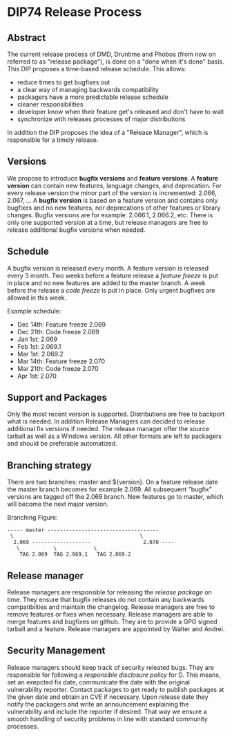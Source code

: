DIP74 Release Process
=====================

Abstract
--------
The current release process of DMD, Druntime and Phobos (from now on referred to
as "release package"), is done on a "done when it's done" basis. This DIP
proposes a time-based release schedule. This allows:

 * reduce times to get bugfixes out
 * a clear way of managing backwards compatibility
 * packagers have a more predictable release schedule
 * cleaner responsibilities
 * developer know when their feature get's released and don't have to wait
 * synchronize with releases processes of major distributions

In addition the DIP proposes the idea of a "Release Manager", which
is responsible for a timely release.

Versions
--------
We propose to introduce **bugfix versions** and **feature versions**. A
**feature version** can contain new features, language changes, and
deprecation. For every release version the minor part of the version
is incremented: 2.066, 2.067, ...  A **bugfix version** is based
on a feature version and contains only bugfixes and no new features,
nor deprecations of other features or library changes. Bugfix
versions are for example: 2.066.1, 2.066.2, etc. There is only one
supported version at a time, but release managers are free to release
additional bugfix versions when needed.

Schedule
--------
A bugfix version is released every month. A feature version is released every 3
month. Two weeks before a feature release a *feature freeze* is put
in place and no new features are added to the master branch. A week before the
release a *code freeze* is put in place. Only urgent bugfixes are allowed in
this week.

Example schedule:

  - Dec 14th: Feature freeze 2.069
  - Dec 21th: Code freeze 2.069
  - Jan 1st: 2.069
  - Feb 1st: 2.069.1
  - Mar 1st: 2.069.2
  - Mar 14th: Feature freeze 2.070
  - Mar 21th: Code freeze 2.070
  - Apr 1st: 2.070

Support and Packages
------
Only the most recent version is supported. Distributions are free to backport
what is needed. In addition Release Managers can decided to release additional
fix versions if needed. The release manager offer the source tarball as well
as a Windows version. All other formats are left to packagers and should be
preferable automatized.

Branching strategy
------------------
There are two branches: master and ${version}. On a feature release date the
master branch becomes for example 2.069. All subsequent "bugfix" versions are
tagged off the 2.069 branch. New features go to master, which will become the
next major version.

Branching Figure:

    ----- master ------------------------------------
     \                                         \
      2.069 -------------------                 2.070 ----
       \           \            \
        TAG 2.069  TAG 2.069.1   TAG 2.069.2


Release manager
---------------
Release managers are responsible for releasing the *release package* on time.
They ensure that bugfix releases do not contain any backwards compatibiities and
maintain the changelog. Release managers are free to remove features or fixes
when necessary. Release managers are able to merge features and bugfixes on
github. They are to provide a GPG signed tarball and a feature. Release managers
are appointed by Walter and Andrei.

Security Management
-----------------
Release managers should keep track of security releated bugs. They
are responsible for following a *responsible disclosure policy* for
D. This means, set an exepcted fix date, communicate the date with
the original vulnerability reporter. Contact packages to get ready
to publish packages at the given date and obtain an CVE if necessary.
Upon release date they notify the packagers and write an announcement
explaining the vulnerability and include the reporter if desired. That
way we ensure a smooth handling of security problems in line with
standard community processes.

